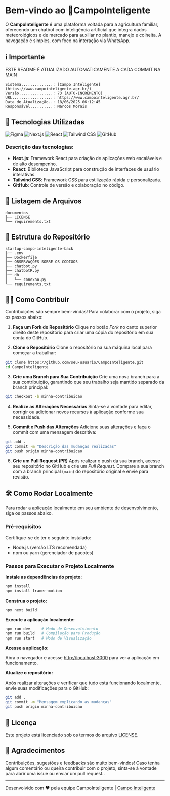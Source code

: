 # Bem-vindo ao 🍃**CampoInteligente**

O **CampoInteligente** é uma plataforma voltada para a agricultura familiar, oferecendo um chatbot com inteligência artificial que integra dados meteorológicos e de mercado para auxiliar no plantio, manejo e colheita. A navegação é simples, com foco na interação via WhatsApp.


## ℹ️ Importante 

ESTE README É ATUALIZADO AUTOMATICAMENTE A CADA COMMIT NA MAIN 

```
Sistema..............: [Campo Inteligente](https://www.campointeligente.agr.br/)
Versão...............: 73 (AUTO-INCREMENTO)
URL..................: https://www.campointeligente.agr.br/
Data de Atualização..: 18/06/2025 06:12:45
Responsável..........: Marcos Morais
```
## 🧩 Tecnologias Utilizadas

<p align='left'>
  <img src='https://img.shields.io/badge/Figma-F24E1E?logo=figma&logoColor=white' alt='Figma' />
  <img src='https://img.shields.io/badge/Next.js-13.x-black?logo=next.js&logoColor=white' alt='Next.js' />
  <img src='https://img.shields.io/badge/React-18.x-61DAFB?logo=react&logoColor=white' alt='React' />
  <img src='https://img.shields.io/badge/Tailwind_CSS-3.x-38B2AC?logo=tailwindcss&logoColor=white' alt='Tailwind CSS' />
  <img src='https://img.shields.io/badge/GitHub-100000?logo=github&logoColor=white&style=flat' alt='GitHub' />
</p>

### Descrição das tecnologias:

- **Next.js**: Framework React para criação de aplicações web escaláveis e de alto desempenho.
- **React**: Biblioteca JavaScript para construção de interfaces de usuário interativas.
- **Tailwind CSS**: Framework CSS para estilização rápida e personalizada.
- **GitHub**: Controle de versão e colaboração no código.

## 📂 Listagem de Arquivos

```
documentos
├── LICENSE
└── requirements.txt
```

## 🌳 Estrutura do Repositório

```
startup-campo-inteligente-back
├── .env
├── Dockerfile
├── OBSERVAÇÕES SOBRE OS CODIGOS
├── chatbot.py
├── chatbotR.py
├── db
│   └── conexao.py
└── requirements.txt
```
## 🧑‍💻 Como Contribuir

Contribuições são sempre bem-vindas! Para colaborar com o projeto, siga os passos abaixo:

1. **Faça um Fork do Repositório**
Clique no botão *Fork* no canto superior direito deste repositório para criar uma cópia do repositório em sua conta do GitHub.

2. **Clone o Repositório**
Clone o repositório na sua máquina local para começar a trabalhar:

```bash
git clone https://github.com/seu-usuario/CampoInteligente.git
cd CampoInteligente
```

3. **Crie uma Branch para Sua Contribuição**
Crie uma nova branch para a sua contribuição, garantindo que seu trabalho seja mantido separado da branch principal:

```bash
git checkout -b minha-contribuicao
```

4. **Realize as Alterações Necessárias**
Sinta-se à vontade para editar, corrigir ou adicionar novos recursos à aplicação conforme sua necessidade.

5. **Commit e Push das Alterações**
Adicione suas alterações e faça o commit com uma mensagem descritiva:

```bash
git add .
git commit -m "Descrição das mudanças realizadas"
git push origin minha-contribuicao
```

6. **Crie um Pull Request (PR)**
Após realizar o push da sua branch, acesse seu repositório no GitHub e crie um *Pull Request*.
Compare a sua branch com a branch principal (`main`) do repositório original e envie para revisão.

## 🛠️ Como Rodar Localmente

Para rodar a aplicação localmente em seu ambiente de desenvolvimento, siga os passos abaixo.

### Pré-requisitos
Certifique-se de ter o seguinte instalado:

- Node.js (versão LTS recomendada)
- npm ou yarn (gerenciador de pacotes)

### Passos para Executar o Projeto Localmente

**Instale as dependências do projeto:**

```bash
npm install
npm install framer-motion
```

**Construa o projeto:**

```bash
npx next build
```

**Execute a aplicação localmente:**

```bash
npm run dev     # Modo de Desenvolvimento
npm run build   # Compilação para Produção
npm run start   # Modo de Visualização
```

**Acesse a aplicação:**

Abra o navegador e acesse [http://localhost:3000](http://localhost:3000) para ver a aplicação em funcionamento.

**Atualize o repositório:**

Após realizar alterações e verificar que tudo está funcionando localmente, envie suas modificações para o GitHub:

```bash
git add .
git commit -m "Mensagem explicando as mudanças"
git push origin minha-contribuicao
```

## 📂 Licença

Este projeto está licenciado sob os termos do arquivo [LICENSE](./documentos/LICENSE).

## 🤝 Agradecimentos

Contribuições, sugestões e feedbacks são muito bem-vindos! Caso tenha algum comentário ou queira contribuir com o projeto, sinta-se à vontade para abrir uma issue ou enviar um pull request..

--- 

Desenvolvido com ❤️ pela equipe CampoInteligente | [Campo Inteligente](https://www.campointeligente.agr.br/) 

